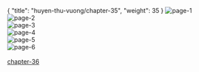 { "title": "huyen-thu-vuong/chapter-35", "weight": 35 }
<img src="huyen-thu-vuong_0035_01-2b37959e01cf56784a874b56c4744cea.webp" alt="page-1" origin="https://3.bp.blogspot.com/-cw-_oi8LI6w/VzFCeIlxAlI/AAAAAAAG4_Y/l1csFdyzqO0/s0/Huyen-Thu-Vuong-Chapter-35-P-2.jpg"><br/>
<img src="huyen-thu-vuong_0035_02-dc1567780142faaec6dfe81222164159.webp" alt="page-2" origin="https://3.bp.blogspot.com/-YIkAXvfXpYs/VzFCfc6gwqI/AAAAAAAG4_c/QhHfhdjo-4g/s0/Huyen-Thu-Vuong-Chapter-35-P-3.jpg"><br/>
<img src="huyen-thu-vuong_0035_03-f88300e3a796b6a1f43f7818e13ffe32.webp" alt="page-3" origin="https://3.bp.blogspot.com/-6GezP_B8deU/VzFCgVb7D0I/AAAAAAAG4_g/ZuxPNDnjgV4/s0/Huyen-Thu-Vuong-Chapter-35-P-4.jpg"><br/>
<img src="huyen-thu-vuong_0035_04-d6fcce9fa2242d3b5b3cac048b88b346.webp" alt="page-4" origin="https://3.bp.blogspot.com/-ROwibLnRst4/VzFChF-2AhI/AAAAAAAG4_k/klBGnixJMNg/s0/Huyen-Thu-Vuong-Chapter-35-P-5.jpg"><br/>
<img src="huyen-thu-vuong_0035_05-9beef0e67f6ea4d6db896274449df2bc.webp" alt="page-5" origin="https://3.bp.blogspot.com/-aRjmZQDvU38/VzFCiRsdHAI/AAAAAAAG4_o/gljF26f_Hfg/s0/Huyen-Thu-Vuong-Chapter-35-P-6.jpg"><br/>
<img src="huyen-thu-vuong_0035_06-820153a864f654a36add8b019454e4ab.webp" alt="page-6" origin="https://3.bp.blogspot.com/-i0XH8jjXy-k/VzFCjFZ0BSI/AAAAAAAG4_s/k7cTSua2omY/s0/Huyen-Thu-Vuong-Chapter-35-P-7.jpg"><br/>
<br/><a class="nextchap" href="/huyen-thu-vuong/chapter-36">chapter-36</a>
